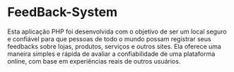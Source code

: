 # FeedBack-System
Esta aplicação PHP foi desenvolvida com o objetivo de ser um local seguro e confiável para que pessoas de todo o mundo possam registrar seus feedbacks sobre lojas, produtos, serviços e outros sites. Ela oferece uma maneira simples e rápida de avaliar a confiabilidade de uma plataforma online, com base em experiências reais de outros usuários.
